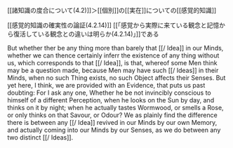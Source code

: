 [[諸知識の度合について(4.2)]]＞[[個別]]の[[実在]]についての[[感覚的知識]]

 [[感覚的知識の確実性の論証(4.2.14)]]
 [[「感覚から実際に来ている観念と記憶から復活している観念との違いは明らか(4.2.14)」]]である

 But whether ther be any thing more than barely that [[/ Idea]] in our Minds, whether we can thence certainly inferr the existence of any thing without us, which corresponds to that [[/ Idea]], is that, whereof some Men think may be a question made, because Men may have such [[/ Ideas]] in their Minds, when no such Thing exists, no such Object affects their Senses. But yet here, I think, we are provided with an Evidence, that puts us past doubting: For I ask any one, Whether he be not invincibly conscious to himself of a different Perception, when he looks on the Sun by day, and thinks on it by night; when he actually tastes Wormwood, or smells a Rose, or only thinks on that Savour, or Odour? We as plainly find the difference there is between any [[/ Idea]] revived in our Minds by our own Memory, and actually coming into our  Minds by our Senses, as we do between any two distinct [[/ Ideas]].
